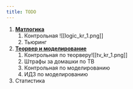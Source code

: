```yaml
---
title: TODO
---
```

1. [**Матлогика**](http://65.108.209.161:8888/LOGIC.pdf)
	1. Контрольная ![[logic_kr_1.png]]
	2. Тьюринг
2. **[Теорвер и моделирование](https://drive.google.com/drive/folders/1goQBn7rOJBaOGDmCmc1Df_yPDG2XQgBV)**
	1. Контрольная по теорверу![[tv_kr_1.png]]
	2. Штрафы за домашки по ТВ
	3. Контрольная по моделированию
	4. ИДЗ по моделированию
3. Статистика
